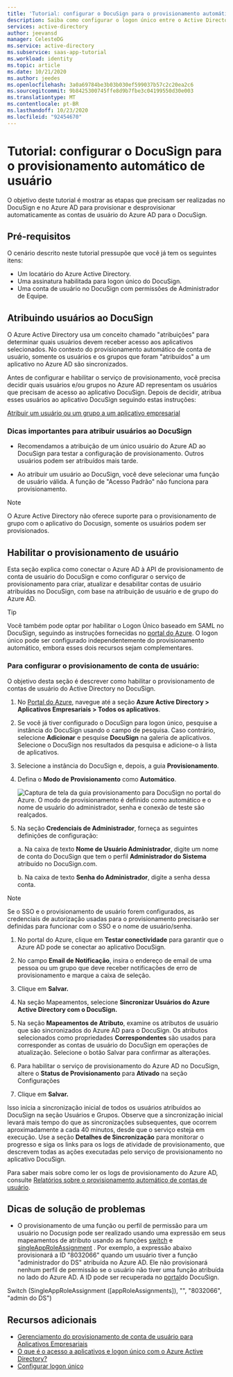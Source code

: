 ```yaml
---
title: 'Tutorial: configurar o DocuSign para o provisionamento automático de usuário com o Azure Active Directory | Microsoft Docs'
description: Saiba como configurar o logon único entre o Active Directory do Azure e o DocuSign.
services: active-directory
author: jeevansd
manager: CelesteDG
ms.service: active-directory
ms.subservice: saas-app-tutorial
ms.workload: identity
ms.topic: article
ms.date: 10/21/2020
ms.author: jeedes
ms.openlocfilehash: 3a0a69784be3b03b030ef599037b57c2c20ea2c6
ms.sourcegitcommit: 9b8425300745ffe8d9b7fbe3c04199550d30e003
ms.translationtype: MT
ms.contentlocale: pt-BR
ms.lasthandoff: 10/23/2020
ms.locfileid: "92454670"
---
```

# <a name="tutorial-configure-docusign-for-automatic-user-provisioning"></a>Tutorial: configurar o DocuSign para o provisionamento automático de usuário

O objetivo deste tutorial é mostrar as etapas que precisam ser realizadas no DocuSign e no Azure AD para provisionar e desprovisionar automaticamente as contas de usuário do Azure AD para o DocuSign.

## <a name="prerequisites"></a>Pré-requisitos

O cenário descrito neste tutorial pressupõe que você já tem os seguintes itens:

*   Um locatário do Azure Active Directory.
*   Uma assinatura habilitada para logon único do DocuSign.
*   Uma conta de usuário no DocuSign com permissões de Administrador de Equipe.

## <a name="assigning-users-to-docusign"></a>Atribuindo usuários ao DocuSign

O Azure Active Directory usa um conceito chamado "atribuições" para determinar quais usuários devem receber acesso aos aplicativos selecionados. No contexto do provisionamento automático de conta de usuário, somente os usuários e os grupos que foram "atribuídos" a um aplicativo no Azure AD são sincronizados.

Antes de configurar e habilitar o serviço de provisionamento, você precisa decidir quais usuários e/ou grupos no Azure AD representam os usuários que precisam de acesso ao aplicativo DocuSign. Depois de decidir, atribua esses usuários ao aplicativo DocuSign seguindo estas instruções:

[Atribuir um usuário ou um grupo a um aplicativo empresarial](../manage-apps/assign-user-or-group-access-portal.md)

### <a name="important-tips-for-assigning-users-to-docusign"></a>Dicas importantes para atribuir usuários ao DocuSign

*   Recomendamos a atribuição de um único usuário do Azure AD ao DocuSign para testar a configuração de provisionamento. Outros usuários podem ser atribuídos mais tarde.

*   Ao atribuir um usuário ao DocuSign, você deve selecionar uma função de usuário válida. A função de "Acesso Padrão" não funciona para provisionamento.

> [!NOTE]
> O Azure Active Directory não oferece suporte para o provisionamento de grupo com o aplicativo do Docusign, somente os usuários podem ser provisionados.

## <a name="enable-user-provisioning"></a>Habilitar o provisionamento de usuário

Esta seção explica como conectar o Azure AD à API de provisionamento de conta de usuário do DocuSign e como configurar o serviço de provisionamento para criar, atualizar e desabilitar contas de usuário atribuídas no DocuSign, com base na atribuição de usuário e de grupo do Azure AD.

> [!Tip]
> Você também pode optar por habilitar o Logon Único baseado em SAML no DocuSign, seguindo as instruções fornecidas no [portal do Azure](https://portal.azure.com). O logon único pode ser configurado independentemente do provisionamento automático, embora esses dois recursos sejam complementares.

### <a name="to-configure-user-account-provisioning"></a>Para configurar o provisionamento de conta de usuário:

O objetivo desta seção é descrever como habilitar o provisionamento de contas de usuário do Active Directory no DocuSign.

1. No [Portal do Azure](https://portal.azure.com), navegue até a seção **Azure Active Directory > Aplicativos Empresariais > Todos os aplicativos**.

1. Se você já tiver configurado o DocuSign para logon único, pesquise a instância do DocuSign usando o campo de pesquisa. Caso contrário, selecione **Adicionar** e pesquise **DocuSign** na galeria de aplicativos. Selecione o DocuSign nos resultados da pesquisa e adicione-o à lista de aplicativos.

1. Selecione a instância do DocuSign e, depois, a guia **Provisionamento**.

1. Defina o **Modo de Provisionamento** como **Automático**. 

    ![Captura de tela da guia provisionamento para DocuSign no portal do Azure. O modo de provisionamento é definido como automático e o nome de usuário do administrador, senha e conexão de teste são realçados.](./media/docusign-provisioning-tutorial/provisioning.png)

1. Na seção **Credenciais de Administrador**, forneça as seguintes definições de configuração:
   
    a. Na caixa de texto **Nome de Usuário Administrador**, digite um nome de conta do DocuSign que tem o perfil **Administrador do Sistema** atribuído no DocuSign.com.
   
    b. Na caixa de texto **Senha do Administrador**, digite a senha dessa conta.

> [!NOTE]
> Se o SSO e o provisionamento de usuário forem configurados, as credenciais de autorização usadas para o provisionamento precisarão ser definidas para funcionar com o SSO e o nome de usuário/senha.

1. No portal do Azure, clique em **Testar conectividade** para garantir que o Azure AD pode se conectar ao aplicativo DocuSign.

1. No campo **Email de Notificação**, insira o endereço de email de uma pessoa ou um grupo que deve receber notificações de erro de provisionamento e marque a caixa de seleção.

1. Clique em **Salvar.**

1. Na seção Mapeamentos, selecione **Sincronizar Usuários do Azure Active Directory com o DocuSign.**

1. Na seção **Mapeamentos de Atributo**, examine os atributos de usuário que são sincronizados do Azure AD para o DocuSign. Os atributos selecionados como propriedades **Correspondentes** são usados para corresponder as contas de usuário do DocuSign em operações de atualização. Selecione o botão Salvar para confirmar as alterações.

1. Para habilitar o serviço de provisionamento do Azure AD no DocuSign, altere o **Status de Provisionamento** para **Ativado** na seção Configurações

1. Clique em **Salvar.**

Isso inicia a sincronização inicial de todos os usuários atribuídos ao DocuSign na seção Usuários e Grupos. Observe que a sincronização inicial levará mais tempo do que as sincronizações subsequentes, que ocorrem aproximadamente a cada 40 minutos, desde que o serviço esteja em execução. Use a seção **Detalhes de Sincronização** para monitorar o progresso e siga os links para os logs de atividade de provisionamento, que descrevem todas as ações executadas pelo serviço de provisionamento no aplicativo DocuSign.

Para saber mais sobre como ler os logs de provisionamento do Azure AD, consulte [Relatórios sobre o provisionamento automático de contas de usuário](../app-provisioning/check-status-user-account-provisioning.md).

## <a name="troubleshooting-tips"></a>Dicas de solução de problemas
* O provisionamento de uma função ou perfil de permissão para um usuário no Docusign pode ser realizado usando uma expressão em seus mapeamentos de atributo usando as funções [switch](https://docs.microsoft.com/azure/active-directory/app-provisioning/functions-for-customizing-application-data#switch) e [singleAppRoleAssignment](https://docs.microsoft.com/azure/active-directory/app-provisioning/functions-for-customizing-application-data#singleapproleassignment) . Por exemplo, a expressão abaixo provisionará a ID "8032066" quando um usuário tiver a função "administrador do DS" atribuída no Azure AD. Ele não provisionará nenhum perfil de permissão se o usuário não tiver uma função atribuída no lado do Azure AD. A ID pode ser recuperada no [portal](https://support.docusign.com/articles/Default-settings-for-out-of-the-box-DocuSign-Permission-Profiles)do DocuSign.

Switch (SingleAppRoleAssignment ([appRoleAssignments]), "", "8032066", "admin do DS")


## <a name="additional-resources"></a>Recursos adicionais

* [Gerenciamento do provisionamento de conta de usuário para Aplicativos Empresariais](tutorial-list.md)
* [O que é o acesso a aplicativos e logon único com o Azure Active Directory?](../manage-apps/what-is-single-sign-on.md)
* [Configurar logon único](docusign-tutorial.md)